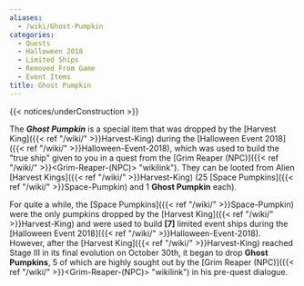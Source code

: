 ```yaml
---
aliases:
  - /wiki/Ghost-Pumpkin
categories:
  - Quests
  - Halloween 2018
  - Limited Ships
  - Removed From Game
  - Event Items
title: Ghost Pumpkin
---
```


{{< notices/underConstruction >}}

The **_Ghost Pumpkin_** is a special item that was dropped by the [Harvest King]({{< ref "/wiki/" >}}Harvest-King) during the [Halloween Event 2018]({{< ref "/wiki/" >}}Halloween-Event-2018), which was used to build the "true ship" given to you in a quest from the [Grim Reaper (NPC)]({{< ref "/wiki/" >}}<Grim-Reaper-(NPC)> "wikilink"). They can be looted from Alien [Harvest Kings]({{< ref "/wiki/" >}}Harvest-King) (25 [Space Pumpkins]({{< ref "/wiki/" >}}Space-Pumpkin) and 1 **Ghost Pumpkin** each).

For quite a while, the [Space Pumpkins]({{< ref "/wiki/" >}}Space-Pumpkin) were the only pumpkins dropped by the [Harvest King]({{< ref "/wiki/" >}}Harvest-King) and were used to build **[7]** limited event ships during the [Halloween Event 2018]({{< ref "/wiki/" >}}Halloween-Event-2018). However, after the [Harvest King]({{< ref "/wiki/" >}}Harvest-King) reached Stage III in its final evolution on October 30th, it began to drop **Ghost Pumpkins**, 5 of which are highly sought out by the [Grim Reaper (NPC)]({{< ref "/wiki/" >}}<Grim-Reaper-(NPC)> "wikilink") in his pre-quest dialogue.
